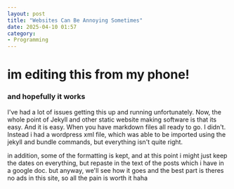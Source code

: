 ```yaml
---
layout: post
title: "Websites Can Be Annoying Sometimes"
date: 2025-04-10 01:57
category:
- Programming
---
```


# im editing this from my phone!
### and hopefully it works

I've had a lot of issues getting this up and running unfortunately. Now, the whole point of Jekyll and other static website making software is that its easy. And it is easy. When you have markdown files all ready to go. I didn't. Instead i had a wordpress xml file, which was able to be imported using the jekyll and bundle commands, but everything isn't quite right.

in addition, some of the formatting is kept, and at this point i might just keep the dates on everything, but repaste in the text of the posts which i have in a google doc. but anyway, we'll see how it goes and the best part is theres no ads in this site, so all the pain is worth it haha

